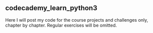 ## codecademy_learn_python3
Here I will post my code for the course projects and challenges only, chapter by chapter. Regular exercises will be omitted.
